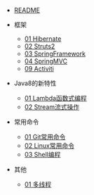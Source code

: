 * [README](README.md)
* 框架

    * [01 Hibernate](framework/Hibernate.md)
    * [02 Struts2](framework/Struts2.md)
    * [03 SpringFramework](framework/Spring.md)
    * [04 SpringMVC](framework/SpringMVC.md)
    * [09 Activiti](framework/Activiti.md)

* Java8的新特性

    * [01 Lambda函数式编程](java8/lambda.md)
    * [02 Stream流式操作](java8/stream.md)

* 常用命令

    * [01 Git常用命令](command/git.md)
    * [02 Linux常用命令](command/linux.md)
    * [03 Shell编程](command/shell.md)

* 其他

    * [01 多线程](other/thread.md)

